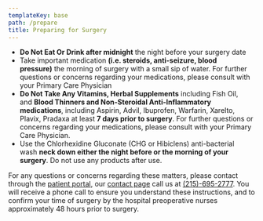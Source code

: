 ```yaml
---
templateKey: base
path: /prepare
title: Preparing for Surgery
---
```

* **Do Not Eat Or Drink after midnight** the night before your surgery date
* Take important medication **(i.e. steroids, anti-seizure, blood pressure)** the morning of surgery with a small sip of water. For further questions or concerns regarding your
  medications, please consult with your Primary Care Physician
* **Do Not Take Any Vitamins, Herbal Supplements** including Fish Oil, and **Blood Thinners and Non-Steroidal Anti-Inflammatory medications**, including Aspirin, Advil, Ibuprofen, Warfarin, Xarelto, Plavix, Pradaxa at least **7 days prior to surgery**. For further questions or concerns regarding your medications, please consult with your Primary Care
  Physician.
* Use the Chlorhexidine Gluconate (CHG or Hibiclens) anti-bacterial wash **neck down either the night before or the morning of your surgery**. Do not use any products after use.

For any questions or concerns regarding these matters, please contact through the [patient portal](https://patientally.com/), our [contact page](/contact) call us at [(215)-695-2777](tel:(240)241-0420). You will receive a phone call to ensure you understand these instructions, and to confirm your time of surgery by the hospital preoperative nurses approximately 48 hours prior to surgery.